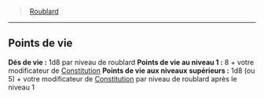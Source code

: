 ﻿---
!ClassHitPointsItem
Name: Points de vie
HitDice: 1d8 par niveau de roublard
HitPointsAt1stLevel: 8 + votre modificateur de [Constitution](hd_abilities_constitution.md)
HitPointsAtHigherLevels: 1d8 (ou 5) + votre modificateur de [Constitution](hd_abilities_constitution.md) par niveau de roublard après le niveau 1
Id: rogue_hd.md#points-de-vie
ParentLink: rogue_hd.md#roublard
ParentName: Roublard
NameLevel: 2
Attributes: {}
---
> [Roublard](hd_rogue.md)

---

## Points de vie

**Dés de vie :** 1d8 par niveau de roublard
**Points de vie au niveau 1 :** 8 + votre modificateur de [Constitution](hd_abilities_constitution.md)
**Points de vie aux niveaux supérieurs :** 1d8 (ou 5) + votre modificateur de [Constitution](hd_abilities_constitution.md) par niveau de roublard après le niveau 1

